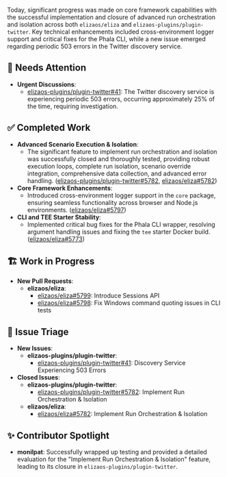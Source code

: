 Today, significant progress was made on core framework capabilities with the successful implementation and closure of advanced run orchestration and isolation across both `elizaos/eliza` and `elizaos-plugins/plugin-twitter`. Key technical enhancements included cross-environment logger support and critical fixes for the Phala CLI, while a new issue emerged regarding periodic 503 errors in the Twitter discovery service.

## 🚨 Needs Attention
- **Urgent Discussions**:
    - [elizaos-plugins/plugin-twitter#41](https://github.com/elizaos-plugins/plugin-twitter/issues/41): The Twitter discovery service is experiencing periodic 503 errors, occurring approximately 25% of the time, requiring investigation.

## ✅ Completed Work
- **Advanced Scenario Execution & Isolation**:
    - The significant feature to implement run orchestration and isolation was successfully closed and thoroughly tested, providing robust execution loops, complete run isolation, scenario override integration, comprehensive data collection, and advanced error handling. ([elizaos-plugins/plugin-twitter#5782](https://github.com/elizaos-plugins/plugin-twitter/issues/5782), [elizaos/eliza#5782](https://github.com/elizaos/eliza/issues/5782))
- **Core Framework Enhancements**:
    - Introduced cross-environment logger support in the `core` package, ensuring seamless functionality across browser and Node.js environments. ([elizaos/eliza#5797](https://github.com/elizaos/eliza/pull/5797))
- **CLI and TEE Starter Stability**:
    - Implemented critical bug fixes for the Phala CLI wrapper, resolving argument handling issues and fixing the `tee` starter Docker build. ([elizaos/eliza#5773](https://github.com/elizaos/eliza/pull/5773))

## 🏗️ Work in Progress
- **New Pull Requests**:
    - **elizaos/eliza**:
        - [elizaos/eliza#5799](https://github.com/elizaos/eliza/pull/5799): Introduce Sessions API
        - [elizaos/eliza#5798](https://github.com/elizaos/eliza/pull/5798): Fix Windows command quoting issues in CLI tests

## 🐞 Issue Triage
- **New Issues**:
    - **elizaos-plugins/plugin-twitter**:
        - [elizaos-plugins/plugin-twitter#41](https://github.com/elizaos-plugins/plugin-twitter/issues/41): Discovery Service Experiencing 503 Errors
- **Closed Issues**:
    - **elizaos-plugins/plugin-twitter**:
        - [elizaos-plugins/plugin-twitter#5782](https://github.com/elizaos-plugins/plugin-twitter/issues/5782): Implement Run Orchestration & Isolation
    - **elizaos/eliza**:
        - [elizaos/eliza#5782](https://github.com/elizaos/eliza/issues/5782): Implement Run Orchestration & Isolation

## ✨ Contributor Spotlight
- **monilpat**: Successfully wrapped up testing and provided a detailed evaluation for the "Implement Run Orchestration & Isolation" feature, leading to its closure in `elizaos-plugins/plugin-twitter`.